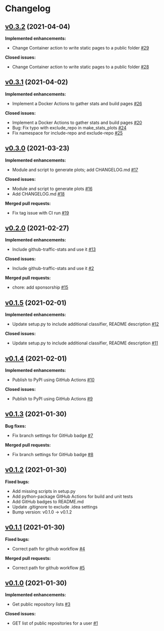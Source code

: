 # Changelog

## [v0.3.2](https://github.com/astrochun/github-stats-pages/tree/v0.3.2) (2021-04-04)

**Implemented enhancements:**
 - Change Container action to write static pages to a public folder [#29](http://github.com/astrochun/github-stats-pages/pull/29)

**Closed issues:**
 - Change Container action to write static pages to a public folder [#28](http://github.com/astrochun/github-stats-pages/issues/28)


## [v0.3.1](https://github.com/astrochun/github-stats-pages/tree/v0.3.1) (2021-04-02)

**Implemented enhancements:**
 - Implement a Docker Actions to gather stats and build pages [#26](http://github.com/astrochun/github-stats-pages/pull/26)

**Closed issues:**
 - Implement a Docker Actions to gather stats and build pages [#20](http://github.com/astrochun/github-stats-pages/issues/20)
 - Bug: Fix typo with exclude_repo in make_stats_plots [#24](http://github.com/astrochun/github-stats-pages/issues/24)
 - Fix namespace for include-repo and exclude-repo [#25](http://github.com/astrochun/github-stats-pages/issues/25)


## [v0.3.0](https://github.com/astrochun/github-stats-pages/tree/v0.3.0) (2021-03-23)

**Implemented enhancements:**
 - Module and script to generate plots; add CHANGELOG.md [#17](https://github.com/astrochun/github-stats-pages/pull/17)

**Closed issues:**
 - Module and script to generate plots [#16](http://github.com/astrochun/github-stats-pages/issues/16)
 - Add CHANGELOG.md [#18](http://github.com/astrochun/github-stats-pages/issues/18)

**Merged pull requests:**
 - Fix tag issue with CI run [#19](https://github.com/astrochun/github-stats-pages/pull/19)


## [v0.2.0](https://github.com/astrochun/github-stats-pages/tree/v0.2.0) (2021-02-27)

**Implemented enhancements:**
 - Include github-traffic-stats and use it [#13](http://github.com/astrochun/github-stats-pages/pull/13)

**Closed issues:**
 - Include github-traffic-stats and use it [#2](http://github.com/astrochun/github-stats-pages/issues/2)

**Merged pull requests:**
 - chore: add sponsorship [#15](https://github.com/astrochun/github-stats-pages/pull/15)


## [v0.1.5](https://github.com/astrochun/github-stats-pages/tree/v0.1.5) (2021-02-01)

**Implemented enhancements:**
 - Update setup.py to include additional classifier, README description [#12](http://github.com/astrochun/github-stats-pages/pull/12)

**Closed issues:**
 - Update setup.py to include additional classifier, README description [#11](http://github.com/astrochun/github-stats-pages/issues/11)


## [v0.1.4](https://github.com/astrochun/github-stats-pages/tree/v0.1.4) (2021-02-01)

**Implemented enhancements:**
 - Publish to PyPI using GitHub Actions [#10](http://github.com/astrochun/github-stats-pages/pull/10)

**Closed issues:**
 - Publish to PyPI using GitHub Actions [#9](http://github.com/astrochun/github-stats-pages/issues/9)


## [v0.1.3](https://github.com/astrochun/github-stats-pages/tree/v0.1.3) (2021-01-30)

**Bug fixes:**
 - Fix branch settings for GitHub badge [#7](http://github.com/astrochun/github-stats-pages/issues/7)

**Merged pull requests:**
 - Fix branch settings for GitHub badge [#8](http://github.com/astrochun/github-stats-pages/pull/8)


## [v0.1.2](https://github.com/astrochun/github-stats-pages/tree/v0.1.2) (2021-01-30)

**Fixed bugs:**
 - Add missing scripts in setup.py
 - Add python-package GitHub Actions for build and unit tests
 - Add GitHub badges to README.md
 - Update .gitignore to exclude .idea settings
 - Bump version: v0.1.0 -> v0.1.2


## [v0.1.1](https://github.com/astrochun/github-stats-pages/tree/v0.1.1) (2021-01-30)

**Fixed bugs:**
 - Correct path for github workflow [#4](http://github.com/astrochun/github-stats-pages/issues/4)

**Merged pull requests:**
 - Correct path for github workflow [#5](http://github.com/astrochun/github-stats-pages/pull/5)


## [v0.1.0](https://github.com/astrochun/github-stats-pages/tree/v0.1.0) (2021-01-30)

**Implemented enhancements:**
 - Get public repository lists [#3](http://github.com/astrochun/github-stats-pages/pull/3)

**Closed issues:**
 - GET list of public repositories for a user [#1](http://github.com/astrochun/github-stats-pages/issues/1)


<!-- TEMPLATE
## [vXX.YY.ZZ](https://github.com/astrochun/github-stats-pages/tree/vXX.YY.ZZ) (YYYY-MM-DD)

**Implemented enhancements:**
 - `______` [#XX](http://github.com/astrochun/github-stats-pages/pull/XX)

**Fixed bugs:**
 - `______` [#XX](http://github.com/astrochun/github-stats-pages/issues/XX)

**Closed issues:**
 - `______` [#XX](http://github.com/astrochun/github-stats-pages/issues/XX)

**Merged pull requests:**
 - `______` [#XX](http://github.com/astrochun/github-stats-pages/pull/XX)

-->